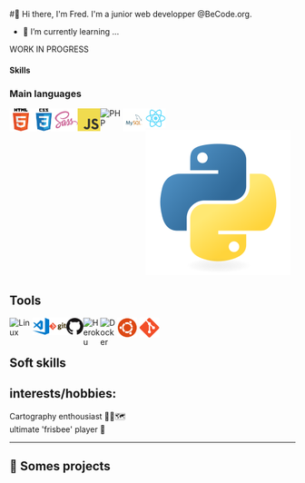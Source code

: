 #👋 Hi there, I'm Fred. 
I'm a junior web developper @BeCode.org.


- 🌱 I’m currently learning ...

WORK IN PROGRESS
#### Skills
### Main languages
<img align="left" alt="HTML5" width="40px" src="https://raw.githubusercontent.com/github/explore/80688e429a7d4ef2fca1e82350fe8e3517d3494d/topics/html/html.png" />
<img align="left" alt="CSS3" width="40px" src="https://raw.githubusercontent.com/github/explore/80688e429a7d4ef2fca1e82350fe8e3517d3494d/topics/css/css.png" />
<img align="left" alt="Sass" width="40px" src="https://raw.githubusercontent.com/github/explore/80688e429a7d4ef2fca1e82350fe8e3517d3494d/topics/sass/sass.png" />
<img align="left" alt="JavaScript" width="40px" src="https://raw.githubusercontent.com/github/explore/80688e429a7d4ef2fca1e82350fe8e3517d3494d/topics/javascript/javascript.png" />
<img align="left" alt="PHP" width="40px" src="https://multarte.com.br/wp-content/uploads/2015/07/php1.png" />
<img align="left" alt="MySQL" width="40px" src="https://raw.githubusercontent.com/github/explore/80688e429a7d4ef2fca1e82350fe8e3517d3494d/topics/mysql/mysql.png" />
<img src="https://raw.githubusercontent.com/devicons/devicon/2809b567852a4648062a2d3e7c1c531367458c0b/icons/react/react-original.svg" width="35px">
<img src="https://github.com/devicons/devicon/blob/master/icons/python/python-original.svg">

## Tools

<img align="left" alt="Linux" width="40px" src="https://ekladata.com/OaWEOS-KYMWqb0GtA16wDCIiCSM.png" />
<img align="left" alt="Visual Studio Code" width="30px" src="https://raw.githubusercontent.com/github/explore/80688e429a7d4ef2fca1e82350fe8e3517d3494d/topics/visual-studio-code/visual-studio-code.png" />
<img align="left" alt="Git" width="30px" src="https://raw.githubusercontent.com/github/explore/80688e429a7d4ef2fca1e82350fe8e3517d3494d/topics/git/git.png" />
<img align="left" alt="GitHub" width="30px" src="https://raw.githubusercontent.com/github/explore/78df643247d429f6cc873026c0622819ad797942/topics/github/github.png" />

<img align="left" alt="Heroku" width="30px" src="https://encrypted-tbn0.gstatic.com/images?q=tbn%3AANd9GcRKWh6WVL_GbOx7gn03ia9JFaplrdXksdLX1w&usqp=CAU" />
<img align="left" alt="Docker" width="30px" src="https://encrypted-tbn0.gstatic.com/images?q=tbn%3AANd9GcTTai6fO9PKg20-B8psyaJA7rSBO6Asu2m5ug&usqp=CAU" />
<img src="https://raw.githubusercontent.com/devicons/devicon/2809b567852a4648062a2d3e7c1c531367458c0b/icons/ubuntu/ubuntu-plain.svg" width="35px">
<img src="https://raw.githubusercontent.com/devicons/devicon/2809b567852a4648062a2d3e7c1c531367458c0b/icons/git/git-original.svg" width="35px"><br />

 ## Soft skills 
<!--
 - Change esthusiast
 - Team player
 - Reliable
 - Challenge seeker
 - Solution oriented
-->
## interests/hobbies:   

Cartography enthousiast 🧭📐🗺    
ultimate 'frisbee' player 🥏 



<!--
## You can reach me any time :alarm_clock: ...




##### :point_right:Linkedin Profile [Click here](https://www.linkedin.com/in/aleksandra-slowik-dev/)
<a href="https://linkedin.com/in/nicolas-denoel">
  <img align="center" src="https://github.com/devicons/devicon/blob/master/icons/linkedin/linkedin-original.svg" alt="linkedin.com/in/nicolas-denoel" width="40" height="40" />
</a>
-->


<!--
Here are some ideas to get you started:

- 🔭 I’m currently working on ...

- 🌱 I’m currently learning ...

- 👯 I’m looking to collaborate on ...

- 🤔 I’m looking for help with ...

- 💬 Ask me about ...

- 📫 How to reach me: ...

- ⚡ Fun fact: ...
-->

******

## :scroll: Somes projects 





